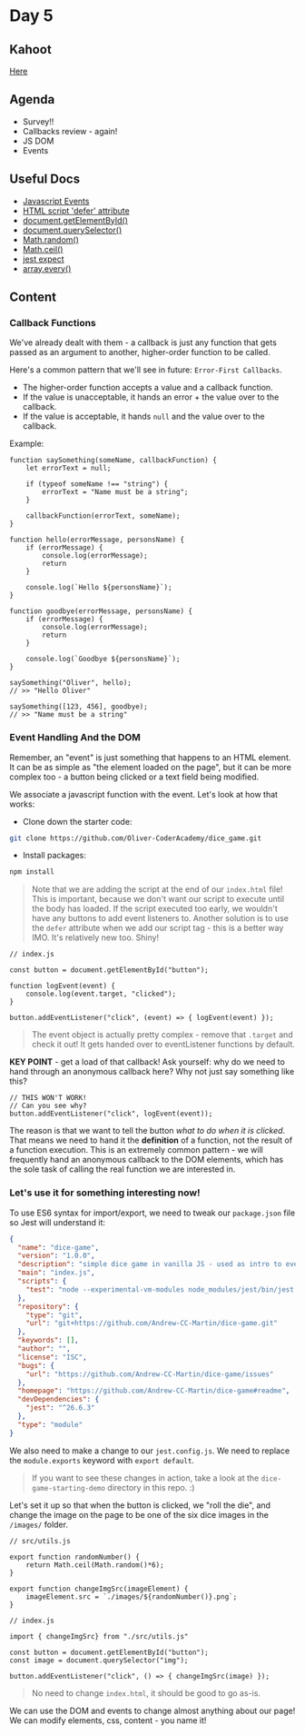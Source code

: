# Day 5

## Kahoot
[Here](https://create.kahoot.it/details/45cb777e-bf20-4208-b12e-8b917febdb63)

## Agenda
- Survey!!
- Callbacks review - again!
- JS DOM
- Events

## Useful Docs
- [Javascript Events](https://www.w3schools.com/js/js_events.asp)
- [HTML script 'defer' attribute](https://www.w3schools.com/tags/att_script_defer.asp)
- [document.getElementById()](https://www.w3schools.com/jsref/met_document_getelementbyid.asp)
- [document.querySelector()](https://www.w3schools.com/jsref/met_document_queryselector.asp)
- [Math.random()](https://www.w3schools.com/jsref/jsref_random.asp)
- [Math.ceil()](https://www.w3schools.com/jsref/jsref_ceil.asp)
- [jest expect](https://jestjs.io/docs/expect)
- [array.every()](https://developer.mozilla.org/en-US/docs/Web/JavaScript/Reference/Global_Objects/Array/every)

## Content
### Callback Functions
We've already dealt with them - a callback is just any function that gets passed as an argument to another, higher-order function to be called.

Here's a common pattern that we'll see in future: `Error-First Callbacks`.
- The higher-order function accepts a value and a callback function. 
- If the value is unacceptable, it hands an error + the value over to the callback. 
- If the value is acceptable, it hands `null` and the value over to the callback.

Example: 
```JS
function saySomething(someName, callbackFunction) {
    let errorText = null;

    if (typeof someName !== "string") {
        errorText = "Name must be a string";
    }

    callbackFunction(errorText, someName);
}

function hello(errorMessage, personsName) {
    if (errorMessage) {
        console.log(errorMessage);
        return
    }

    console.log(`Hello ${personsName}`);
}

function goodbye(errorMessage, personsName) {
    if (errorMessage) {
        console.log(errorMessage);
        return
    }

    console.log(`Goodbye ${personsName}`);
}

saySomething("Oliver", hello);
// >> "Hello Oliver"

saySomething([123, 456], goodbye);
// >> "Name must be a string"
```

### Event Handling And the DOM
Remember, an "event" is just something that happens to an HTML element. It can be as simple as "the element loaded on the page", but it can be more complex too - a button being clicked or a text field being modified.

We associate a javascript function with the event. Let's look at how that works:

- Clone down the starter code:
```Bash
git clone https://github.com/Oliver-CoderAcademy/dice_game.git
```
- Install packages:
```Bash
npm install
```

> Note that we are adding the script at the end of our `index.html` file! This is important, because we don't want our script to execute until the body has loaded. If the script executed too early, we wouldn't have any buttons to add event listeners to. Another solution is to use the `defer` attribute when we add our script tag - this is a better way IMO. It's relatively new too. Shiny!

```JS
// index.js

const button = document.getElementById("button");

function logEvent(event) {
    console.log(event.target, "clicked");
}

button.addEventListener("click", (event) => { logEvent(event) });

```

> The event object is actually pretty complex - remove that `.target` and check it out! It gets handed over to eventListener functions by default.

**KEY POINT** - get a load of that callback! Ask yourself: why do we need to hand through an anonymous callback here? Why not just say something like this?

```JS
// THIS WON'T WORK!
// Can you see why?
button.addEventListener("click", logEvent(event));
```

The reason is that we want to tell the button *what to do when it is clicked*. That means we need to hand it the **definition** of a function, not the result of a function execution. This is an extremely common pattern - we will frequently hand an anonymous callback to the DOM elements, which has the sole task of calling the real function we are interested in.

### Let's use it for something interesting now!

To use ES6 syntax for import/export, we need to tweak our `package.json` file so Jest will understand it:

```JSON
{
  "name": "dice-game",
  "version": "1.0.0",
  "description": "simple dice game in vanilla JS - used as intro to event handlers and DOM manipulation",
  "main": "index.js",
  "scripts": {
    "test": "node --experimental-vm-modules node_modules/jest/bin/jest.js"
  },
  "repository": {
    "type": "git",
    "url": "git+https://github.com/Andrew-CC-Martin/dice-game.git"
  },
  "keywords": [],
  "author": "",
  "license": "ISC",
  "bugs": {
    "url": "https://github.com/Andrew-CC-Martin/dice-game/issues"
  },
  "homepage": "https://github.com/Andrew-CC-Martin/dice-game#readme",
  "devDependencies": {
    "jest": "^26.6.3"
  },
  "type": "module"
}
```

We also need to make a change to our `jest.config.js`. We need to replace the `module.exports` keyword with `export default`.

> If you want to see these changes in action, take a look at the `dice-game-starting-demo` directory in this repo. :)

Let's set it up so that when the button is clicked, we "roll the die", and change the image on the page to be one of the six dice images in the `/images/` folder.

```JS
// src/utils.js

export function randomNumber() {
    return Math.ceil(Math.random()*6);
}

export function changeImgSrc(imageElement) {
    imageElement.src = `./images/${randomNumber()}.png`;
}
```

```JS
// index.js

import { changeImgSrc} from "./src/utils.js"

const button = document.getElementById("button");
const image = document.querySelector("img");

button.addEventListener("click", () => { changeImgSrc(image) });
```

> No need to change `index.html`, it should be good to go as-is.

We can use the DOM and events to change almost anything about our page! We can modify elements, css, content - you name it!